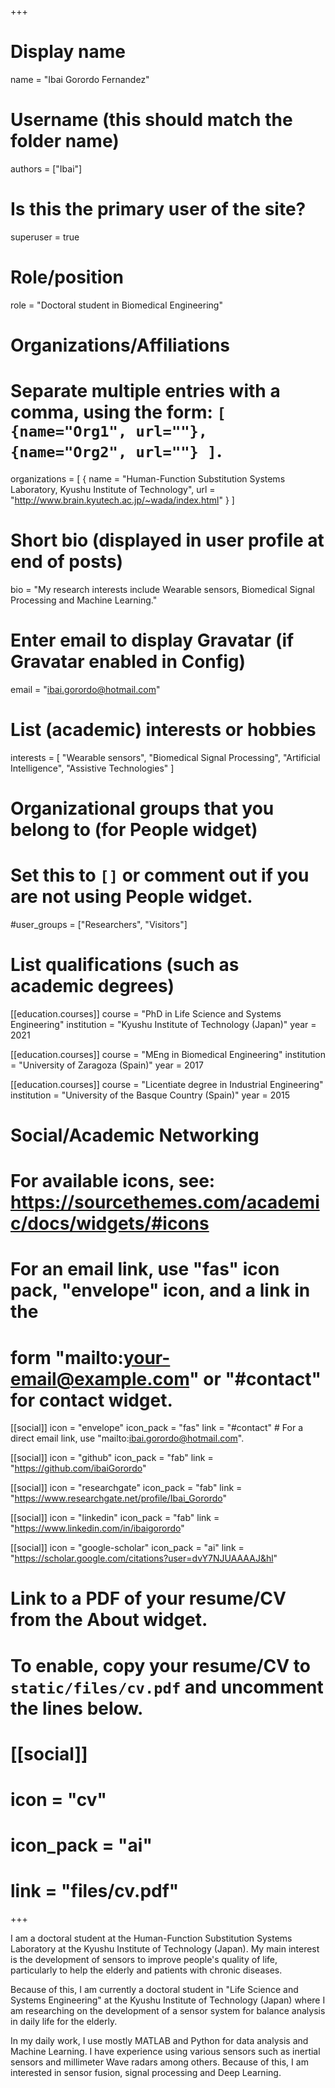 +++
# Display name
name = "Ibai Gorordo Fernandez"

# Username (this should match the folder name)
authors = ["Ibai"]

# Is this the primary user of the site?
superuser = true

# Role/position
role = "Doctoral student in Biomedical Engineering"

# Organizations/Affiliations
#   Separate multiple entries with a comma, using the form: `[ {name="Org1", url=""}, {name="Org2", url=""} ]`.
organizations = [ { name = "Human-Function Substitution Systems Laboratory, Kyushu Institute of Technology", url = "http://www.brain.kyutech.ac.jp/~wada/index.html" } ]

# Short bio (displayed in user profile at end of posts)
bio = "My research interests include Wearable sensors, Biomedical Signal Processing and Machine Learning."

# Enter email to display Gravatar (if Gravatar enabled in Config)
email = "ibai.gorordo@hotmail.com"

# List (academic) interests or hobbies
interests = [
  "Wearable sensors",
  "Biomedical Signal Processing",
  "Artificial Intelligence",
  "Assistive Technologies"
]

# Organizational groups that you belong to (for People widget)
#   Set this to `[]` or comment out if you are not using People widget.
#user_groups = ["Researchers", "Visitors"]

# List qualifications (such as academic degrees)
[[education.courses]]
  course = "PhD in Life Science and Systems Engineering"
  institution = "Kyushu Institute of Technology (Japan)"
  year = 2021

[[education.courses]]
  course = "MEng in Biomedical Engineering"
  institution = "University of Zaragoza (Spain)"
  year = 2017

[[education.courses]]
  course = "Licentiate degree in Industrial Engineering"
  institution = "University of the Basque Country (Spain)"
  year = 2015

# Social/Academic Networking
# For available icons, see: https://sourcethemes.com/academic/docs/widgets/#icons
#   For an email link, use "fas" icon pack, "envelope" icon, and a link in the
#   form "mailto:your-email@example.com" or "#contact" for contact widget.

[[social]]
  icon = "envelope"
  icon_pack = "fas"
  link = "#contact"  # For a direct email link, use "mailto:ibai.gorordo@hotmail.com".

[[social]]
  icon = "github"
  icon_pack = "fab"
  link = "https://github.com/ibaiGorordo"

[[social]]
  icon = "researchgate"
  icon_pack = "fab"
  link = "https://www.researchgate.net/profile/Ibai_Gorordo"

[[social]]
  icon = "linkedin"
  icon_pack = "fab"
  link = "https://www.linkedin.com/in/ibaigorordo"

[[social]]
  icon = "google-scholar"
  icon_pack = "ai"
  link = "https://scholar.google.com/citations?user=dvY7NJUAAAAJ&hl"

# Link to a PDF of your resume/CV from the About widget.
# To enable, copy your resume/CV to `static/files/cv.pdf` and uncomment the lines below.
# [[social]]
#   icon = "cv"
#   icon_pack = "ai"
#   link = "files/cv.pdf"

+++

I am a doctoral student at the Human-Function Substitution Systems Laboratory at the Kyushu Institute of Technology (Japan). My main interest is the development of sensors to improve people's quality of life, particularly to help the elderly and patients with chronic diseases.

Because of this, I am currently a doctoral student in "Life Science and Systems Engineering" at the Kyushu Institute of Technology (Japan) where I am researching on the development of a sensor system for balance analysis in daily life for the elderly.

In my daily work, I use mostly MATLAB and Python for data analysis and Machine Learning. I have experience using various sensors such as inertial sensors and millimeter Wave radars among others. Because of this, I am interested in sensor fusion, signal processing and Deep Learning.